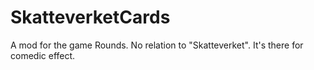 # SkatteverketCards

A mod for the game Rounds.
No relation to "Skatteverket". It's there for comedic effect. 
